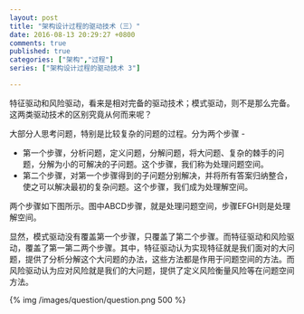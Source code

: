 ```yaml
---
layout: post
title: "架构设计过程的驱动技术（三）"
date: 2016-08-13 20:29:27 +0800
comments: true
published: true
categories: ["架构","过程"]
series: ["架构设计过程的驱动技术 3"]

---
```


特征驱动和风险驱动，看来是相对完备的驱动技术；模式驱动，则不是那么完备。
这两类驱动技术的区别究竟从何而来呢？
<!--more-->


大部分人思考问题，特别是比较复杂的问题的过程。分为两个步骤 -

* 第一个步骤，分析问题，定义问题，分解问题，将大问题、复杂的棘手的问题，分解为小的可解决的子问题。这个步骤，我们称为处理问题空间。
* 第二个步骤，对第一个步骤得到的子问题分别解决，并将所有答案归纳整合，使之可以解决最初的复杂问题。这个步骤，我们成为处理解空间。

两个步骤如下图所示。图中ABCD步骤，就是处理问题空间，步骤EFGH则是处理解空间。


显然，模式驱动没有覆盖第一个步骤，只覆盖了第二个步骤。而特征驱动和风险驱动，覆盖了第一第二两个步骤。其中，特征驱动认为实现特征就是我们面对的大问题，提供了分析分解这个大问题的办法，这些方法都是作用于问题空间的方法。而风险驱动认为应对风险就是我们的大问题，提供了定义风险衡量风险等在问题空间方法。



{% img  /images/question/question.png 500 %}
